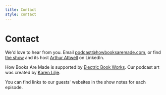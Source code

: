 ```yaml
---
title: Contact
style: contact
---
```


# Contact

We'd love to hear from you. Email&nbsp;[podcast@howbooksaremade.com](mailto:podcast@howbooksaremade.com), or find [the show](https://www.linkedin.com/showcase/how-books-are-made/posts/?feedView=all&viewAsMember=true) and its host [Arthur Attwell](https://www.linkedin.com/in/arthurattwell/) on LinkedIn.

How Books Are Made is supported by [Electric Book Works](https://electricbookworks.com). Our podcast art was created by [Karen Lilje](https://https://www.karenliljedesign.com/).

You can find links to our guests' websites in the show notes for each episode.
